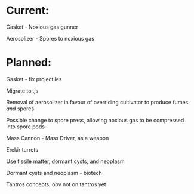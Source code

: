 # Current:
  Gasket - Noxious gas gunner
  
  Aerosolizer - Spores to noxious gas
# Planned:
Gasket - fix projectiles

Migrate to .js

Removal of aerosolizer in favour of overriding cultivator to produce fumes _and_ spores

Possible change to spore press, allowing noxious gas to be compressed into spore pods

Mass Cannon - Mass Driver, as a weapon

Erekir turrets

Use fissile matter, dormant cysts, and neoplasm

Dormant cysts and neoplasm - biotech

Tantros concepts, obv not on tantros yet
